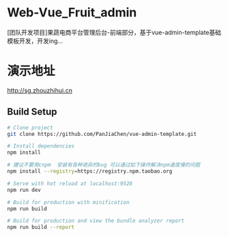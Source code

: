 # Web-Vue_Fruit_admin
[团队开发项目]果蔬电商平台管理后台-前端部分，基于vue-admin-template基础模板开发，开发ing...

# 演示地址
  http://sg.zhouzhihui.cn

## Build Setup

```bash
# Clone project
git clone https://github.com/PanJiaChen/vue-admin-template.git

# Install dependencies
npm install

# 建议不要用cnpm  安装有各种诡异的bug 可以通过如下操作解决npm速度慢的问题
npm install --registry=https://registry.npm.taobao.org

# Serve with hot reload at localhost:9528
npm run dev

# Build for production with minification
npm run build

# Build for production and view the bundle analyzer report
npm run build --report
```
